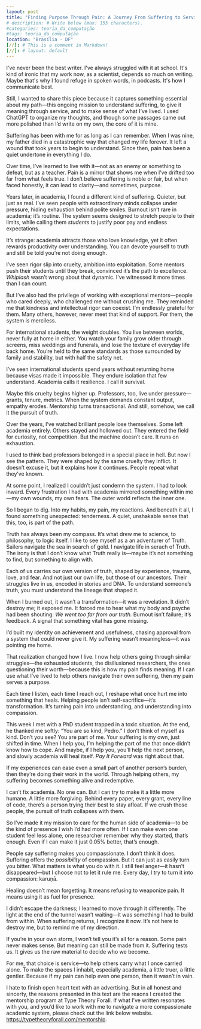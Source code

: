```yaml
---
layout: post
title: "Finding Purpose Through Pain: A Journey From Suffering to Service"
# description: # Write below (max: 155 characters).
#categories: teoria_da_computação
#tags: teoria_da_computação
location: "Brasília - DF"
[//]: # This is a comment in Markdown!
[//]: # layout: default
---
```


I've never been the best writer. I've always struggled with it at school. It's
kind of ironic that my work now, as a scientist, depends so much on writing.
Maybe that's why I found refuge in spoken words, in podcasts. It's how I
communicate best.

Still, I wanted to share this piece because it captures something essential
about my path—this ongoing mission to understand suffering, to give it meaning
through service, and to make sense of what I’ve lived. I used ChatGPT to
organize my thoughts, and though some passages came out more polished than I’d
write on my own, the core of it is mine.

Suffering has been with me for as long as I can remember. When I was nine, my
father died in a catastrophic way that changed my life forever. It left a wound
that took years to begin to understand. Since then, pain has been a quiet
undertone in everything I do.

Over time, I’ve learned to live with it—not as an enemy or something to defeat,
but as a teacher. Pain is a mirror that shows me when I’ve drifted too far from
what feels true. I don’t believe suffering is noble or fair, but when faced
honestly, it can lead to clarity—and sometimes, purpose.

Years later, in academia, I found a different kind of suffering. Quieter, but
just as real. I’ve seen people with extraordinary minds collapse under pressure,
hiding exhaustion behind polite smiles. Burnout isn’t rare in academia; it’s
routine. The system seems designed to stretch people to their limits, while
calling them *students* to justify poor pay and endless expectations.

It’s strange: academia attracts those who love knowledge, yet it often rewards
productivity over understanding. You can devote yourself to truth and still be
told you’re not doing enough.

I’ve seen rigor slip into cruelty, ambition into exploitation. Some mentors push
their students until they break, convinced it’s the path to excellence.
*Whiplash* wasn’t wrong about that dynamic. I’ve witnessed it more times than I
can count.

But I’ve also had the privilege of working with exceptional mentors—people who
cared deeply, who challenged me without crushing me. They reminded me that
kindness and intellectual rigor can coexist. I’m endlessly grateful for them.
Many others, however, never meet that kind of support. For them, the system is
merciless.

For international students, the weight doubles. You live between worlds, never
fully at home in either. You watch your family grow older through screens, miss
weddings and funerals, and lose the texture of everyday life back home. You’re
held to the same standards as those surrounded by family and stability, but with
half the safety net.

I’ve seen international students spend years without returning home because
visas made it impossible. They endure isolation that few understand. Academia
calls it resilience. I call it survival.

Maybe this cruelty begins higher up. Professors, too, live under
pressure—grants, tenure, metrics. When the system demands constant output,
empathy erodes. Mentorship turns transactional. And still, somehow, we call it
the pursuit of truth.

Over the years, I’ve watched brilliant people lose themselves. Some left
academia entirely. Others stayed and hollowed out. They entered the field for
curiosity, not competition. But the machine doesn’t care. It runs on exhaustion.

I used to think bad professors belonged in a special place in hell. But now I
see the pattern. They were shaped by the same cruelty they inflict. It doesn’t
excuse it, but it explains how it continues. People repeat what they’ve known.

At some point, I realized I couldn’t just condemn the system. I had to look
inward. Every frustration I had with academia mirrored something within me—my
own wounds, my own fears. The outer world reflects the inner one.

So I began to dig. Into my habits, my pain, my reactions. And beneath it all, I
found something unexpected: tenderness. A quiet, unshakable sense that this,
too, is part of the path.

Truth has always been my compass. It’s what drew me to science, to philosophy,
to logic itself. I like to see myself as a an adventurer of Truth. Sailers
navigate the sea in search of gold. I navigate life in serach of Truth.
The irony is that I don’t know what Truth really is—maybe it’s not something to
find, but something to align with.

Each of us carries our own version of truth, shaped by experience, trauma, love,
and fear. And not just our own life, but those of our ancestors. Their struggles
live in us, encoded in stories and DNA. To understand someone’s truth, you must
understand the lineage that shaped it.

When I burned out, it wasn’t a transformation—it was a revelation. It didn’t
destroy me; it exposed me. It forced me to hear what my body and psyche had been
shouting: *We went too far from our truth.* Burnout isn’t failure; it’s
feedback. A signal that something vital has gone missing.

I’d built my identity on achievement and usefulness, chasing approval from a
system that could never give it. My suffering wasn’t meaningless—it was pointing
me home.

That realization changed how I live. I now help others going through similar
struggles—the exhausted students, the disillusioned researchers, the ones
questioning their worth—because this is how my pain finds meaning. If I can use
what I’ve lived to help others navigate their own suffering, then my pain serves
a purpose.

Each time I listen, each time I reach out, I reshape what once hurt me into
something that heals. Helping people isn’t self-sacrifice—it’s transformation.
It’s turning pain into understanding, and understanding into compassion.

This week I met with a PhD student trapped in a toxic situation. At the end, he
thanked me softly: “You are so kind, Pedro.” I don’t think of myself as kind.
Don’t you see? You are part of me. Your suffering is my own, just shifted in
time. When I help you, I’m helping the part of me that once didn’t know how to
cope. And maybe, if I help you, you’ll help the next person, and slowly academia
will heal itself. *Pay It Forward* was right about that.

If my experiences can ease even a small part of another person’s burden, then
they’re doing their work in the world. Through helping others, my suffering
becomes something alive and redemptive.

I can’t fix academia. No one can. But I can try to make it a little more humane.
A little more forgiving. Behind every paper, every grant, every line of code,
there’s a person trying their best to stay afloat. If we crush those people, the
pursuit of truth collapses with them.

So I’ve made it my mission to care for the human side of academia—to be the kind
of presence I wish I’d had more often. If I can make even one student feel less
alone, one researcher remember why they started, that’s enough. Even if I can
make it just 0.05% better, that’s enough.

People say suffering makes you compassionate. I don’t think it does. Suffering
offers the *possibility* of compassion. But it can just as easily turn you
bitter. What matters is what you do with it. I still feel anger—it hasn’t
disappeared—but I choose not to let it rule me. Every day, I try to turn it into
compassion: karuṇā.

Healing doesn’t mean forgetting. It means refusing to weaponize pain. It means
using it as fuel for presence.

I didn’t escape the darkness; I learned to move through it differently. The
light at the end of the tunnel wasn’t waiting—it was something I had to build
from within. When suffering returns, I recognize it now. It’s not here to
destroy me, but to remind me of my direction.

If you’re in your own storm, I won’t tell you it’s all for a reason. Some pain
never makes sense. But meaning can still be made from it. Suffering tests us. It
gives us the raw material to decide who we become.

For me, that choice is service—to help others carry what I once carried alone.
To make the spaces I inhabit, especially academia, a little truer, a little
gentler. Because if my pain can help even one person, then it wasn’t in vain.

I hate to finish open heart text with an advertising. But in all
honest and sincerty, the reasons presented in this text are the reaons I created
the mentorship program at Type Theory Forall. If what I’ve
written resonates with you, and you’d like to work with me to navigate a more
compassionate academic system, please check out the link below website.
<https://typetheoryforall.com/mentorship>.
